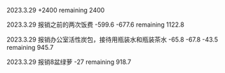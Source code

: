 2023.3.29 +2400 remaining 2400

2023.3.29 报销之前的两次饭费 -599.6 -677.6 remaining 1122.8

2023.3.29 报销办公室活性炭包，接待用瓶装水和瓶装茶水 -65.8 -67.8 -43.5 remaining 945.7

2023.3.29 报销8盆绿萝 -27 remaining 918.7
